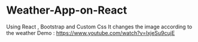 # Weather-App-on-React
Using React , Bootstrap and Custom Css
It changes the image according to the weather
Demo : https://www.youtube.com/watch?v=IxjeSu9cujE
